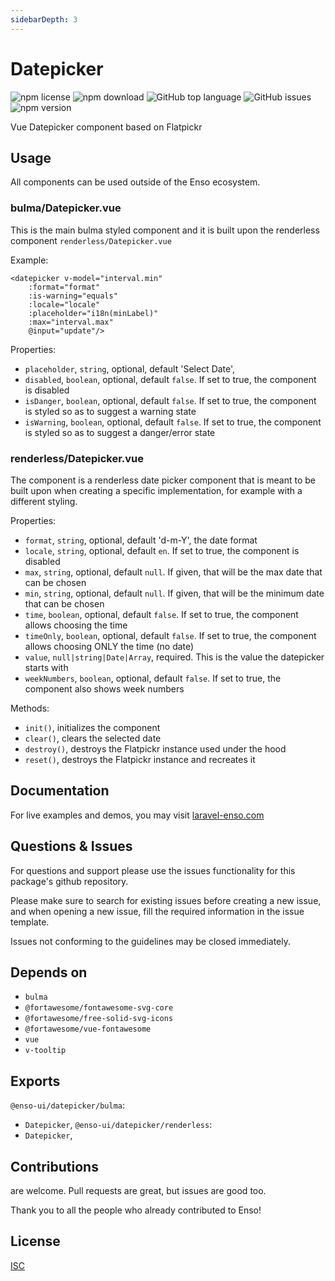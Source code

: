 ```yaml
---
sidebarDepth: 3
---
```


# Datepicker

![npm license](https://img.shields.io/npm/l/@enso-ui/datepicker.svg) 
![npm download](https://img.shields.io/npm/dm/@enso-ui/datepicker.svg) 
![GitHub top language](https://img.shields.io/github/languages/top/enso-ui/datepicker.svg) 
![GitHub issues](https://img.shields.io/github/issues/enso-ui/datepicker.svg) 
![npm version](https://img.shields.io/npm/v/@enso-ui/datepicker.svg) 

Vue Datepicker component based on Flatpickr

## Usage
All components can be used outside of the Enso ecosystem.

### bulma/Datepicker.vue
This is the main bulma styled component and it is built upon the renderless
component `renderless/Datepicker.vue`

Example:
```vuejs
<datepicker v-model="interval.min"
    :format="format"
    :is-warning="equals"
    :locale="locale"
    :placeholder="i18n(minLabel)"
    :max="interval.max"
    @input="update"/>
```

Properties:
- `placeholder`, `string`, optional, default 'Select Date',
- `disabled`, `boolean`, optional, default `false`. If set to true, the component is disabled 
- `isDanger`, `boolean`, optional, default `false`. If set to true, the component is styled so as to suggest a warning state 
- `isWarning`, `boolean`, optional, default `false`. If set to true, the component is styled so as to suggest a danger/error state

### renderless/Datepicker.vue
The component is a renderless date picker component that is meant to be built upon when creating
a specific implementation, for example with a different styling.

Properties:
- `format`, `string`, optional, default 'd-m-Y', the date format
- `locale`, `string`, optional, default `en`. If set to true, the component is disabled 
- `max`, `string`, optional, default `null`. If given, 
that will be the max date that can be chosen 
- `min`, `string`, optional, default `null`. If given, 
that will be the minimum date that can be chosen  
- `time`, `boolean`, optional, default `false`. If set to true, 
the component allows choosing the time
- `timeOnly`, `boolean`, optional, default `false`. If set to true, 
the component allows choosing ONLY the time (no date)
- `value`, `null|string|Date|Array`, required. This is the value the datepicker starts with
- `weekNumbers`, `boolean`, optional, default `false`. If set to true, 
the component also shows week numbers

Methods:
- `init()`, initializes the component
- `clear()`, clears the selected date
- `destroy()`, destroys the Flatpickr instance used under the hood
- `reset()`, destroys the Flatpickr instance and recreates it

## Documentation

For live examples and demos, you may visit [laravel-enso.com](https://www.laravel-enso.com)

## Questions & Issues

For questions and support please use the issues functionality
for this package's github repository.

Please make sure to search for existing issues before creating a new issue,
and when opening a new issue, fill the required information in the issue template.

Issues not conforming to the guidelines may be closed immediately.

## Depends on

- `bulma`
- `@fortawesome/fontawesome-svg-core`
- `@fortawesome/free-solid-svg-icons`
- `@fortawesome/vue-fontawesome`
- `vue`
- `v-tooltip`

## Exports

`@enso-ui/datepicker/bulma`:
- `Datepicker`,
`@enso-ui/datepicker/renderless`:
- `Datepicker`,

## Contributions

are welcome. Pull requests are great, but issues are good too.

Thank you to all the people who already contributed to Enso!

## License

[ISC](https://opensource.org/licenses/ISC)
